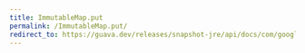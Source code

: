 ```yaml
---
title: ImmutableMap.put
permalink: /ImmutableMap.put/
redirect_to: https://guava.dev/releases/snapshot-jre/api/docs/com/google/common/collect/ImmutableMap.html#put-K-V-
---
```

